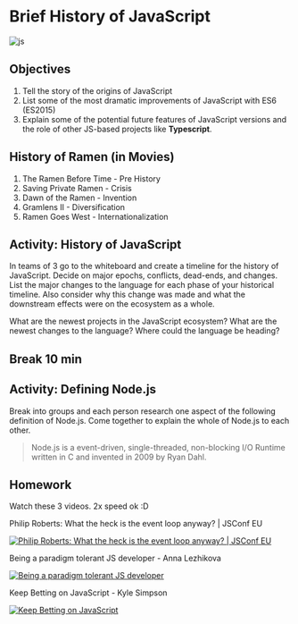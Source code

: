 # Brief History of JavaScript

![js](assets/js.gif)

## Objectives

1. Tell the story of the origins of JavaScript
1. List some of the most dramatic improvements of JavaScript with ES6 (ES2015)
1. Explain some of the potential future features of JavaScript versions and the role of other JS-based projects like **Typescript**.

## History of Ramen (in Movies)

1. The Ramen Before Time - Pre History
1. Saving Private Ramen - Crisis
1. Dawn of the Ramen - Invention
1. Gramlens II - Diversification
1. Ramen Goes West - Internationalization

## Activity: History of JavaScript

In teams of 3 go to the whiteboard and create a timeline for the history of JavaScript. Decide on major epochs, conflicts, dead-ends, and changes. List the major changes to the language for each phase of your historical timeline. Also consider why this change was made and what the downstream effects were on the ecosystem as a whole.

What are the newest projects in the JavaScript ecosystem? What are the newest changes to the language? Where could the language be heading?

## Break 10 min

## Activity: Defining Node.js

Break into groups and each person research one aspect of the following definition of Node.js. Come together to explain the whole of Node.js to each other.

> Node.js is a event-driven, single-threaded, non-blocking I/O Runtime written in C and invented in 2009 by Ryan Dahl.

## Homework

Watch these 3 videos. 2x speed ok :D

Philip Roberts: What the heck is the event loop anyway? | JSConf EU

[![Philip Roberts: What the heck is the event loop anyway? | JSConf EU](https://img.youtube.com/vi/8aGhZQkoFbQ/0.jpg)](https://www.youtube.com/watch?v=8aGhZQkoFbQ)

Being a paradigm tolerant JS developer - Anna Lezhikova

[![Being a paradigm tolerant JS developer](https://img.youtube.com/vi/ZvRksoVsSJE/0.jpg)](https://www.youtube.com/watch?v=ZvRksoVsSJE)

Keep Betting on JavaScript - Kyle Simpson

[![Keep Betting on JavaScript](https://img.youtube.com/vi/ixzK0jqLO70/0.jpg)](https://www.youtube.com/watch?v=ixzK0jqLO70)

